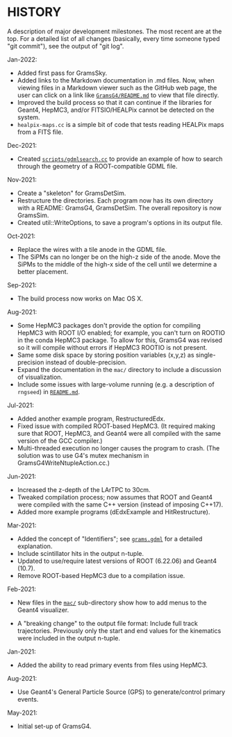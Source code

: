 # HISTORY

A description of major development milestones. The most recent are at
the top. For a detailed list of all changes (basically, every time
someone typed "git commit"), see the output of "git log".

Jan-2022:

   - Added first pass for GramsSky.
   - Added links to the Markdown documentation in .md files. Now, when viewing files in a Markdown viewer such as the GitHub web page, the user can click on a link like [`GramsG4/README.md`](GramsG4/README.md) to view that file directly. 
   - Improved the build process so that it can continue if the libraries for Geant4, HepMC3, and/or FITSIO/HEALPix cannot be detected on the system. 
   - `healpix-maps.cc` is a simple bit of code that tests reading HEALPix maps from a FITS file.

Dec-2021:

   - Created [`scripts/gdmlsearch.cc`](scripts/gdmlsearch.cc) to provide an example of how to search through the geometry of a ROOT-compatible GDML file. 
   

Nov-2021:

   - Create a "skeleton" for GramsDetSim.
   - Restructure the directories. Each program now has its own directory with a README: GramsG4, GramsDetSim. The overall repository is now GramsSim.
   - Created util::WriteOptions, to save a program's options in its output file.

Oct-2021:

   - Replace the wires with a tile anode in the GDML file. 
   - The SiPMs can no longer be on the high-z side of the anode. Move the SiPMs to the middle of the high-x side of the cell until we determine a better placement. 
   
Sep-2021:

   - The build process now works on Mac OS X. 

Aug-2021:

   - Some HepMC3 packages don't provide the option for compiling HepMC3 with ROOT I/O enabled; for example, you can't turn on ROOTIO in the conda HepMC3 package. To allow for this, GramsG4 was revised so it will compile without errors if HepMC3 ROOTIO is not present. 
   - Same some disk space by storing position variables (x,y,z) as single-precision instead of double-precision. 
   - Expand the documentation in the `mac/` directory to include a discussion of visualization. 
   - Include some issues with large-volume running (e.g. a description of `rngseed`) in [`README.md`](GramsG4/README.md).

Jul-2021:

   - Added another example program, RestructuredEdx.
   - Fixed issue with compiled ROOT-based HepMC3. (It required making sure that ROOT, HepMC3, and Geant4 were all compiled with the same version of the GCC compiler.)
   - Multi-threaded execution no longer causes the program to crash. (The solution was to use G4's mutex mechanism in GramsG4WriteNtupleAction.cc.) 

Jun-2021: 

   - Increased the z-depth of the LArTPC to 30cm. 
   - Tweaked compilation process; now assumes that ROOT and Geant4 were compiled with the same C++ version (instead of imposing C++17).
   - Added more example programs (dEdxExample and HitRestructure).

Mar-2021:

   - Added the concept of "Identifiers"; see [`grams.gdml`](grams.gdml) for a detailed explanation. 
   - Include scintillator hits in the output n-tuple.
   - Updated to use/require latest versions of ROOT (6.22.06) and Geant4 (10.7).
   - Remove ROOT-based HepMC3 due to a compilation issue. 

Feb-2021:

   - New files in the [`mac/`](mac/) sub-directory show how to add menus to the Geant4 visualizer. 
   
   - A "breaking change" to the output file format: Include full track trajectories. Previously only the start and end values for the kinematics were included in the output n-tuple. 
   
Jan-2021:

   - Added the ability to read primary events from files using HepMC3. 
   
Aug-2021:

   - Use Geant4's General Particle Source (GPS) to generate/control primary events.
   
May-2021:

   - Initial set-up of GramsG4.
   